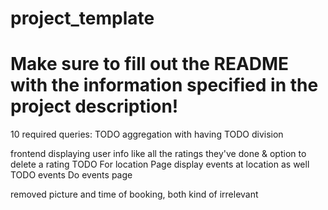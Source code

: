 # project_template
# Make sure to fill out the README with the information specified in the project description!


10 required queries:
TODO aggregation with having 
TODO division 



frontend
displaying user info like all the ratings they've done & option to delete a rating TODO
For location Page display events at location as well TODO 
events Do events page

removed picture and time of booking, both kind of irrelevant 



